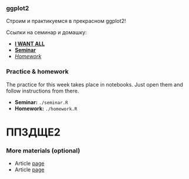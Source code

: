 ### ggplot2
Строим и практикуемся в прекрасном ggplot2!

Ссылки на семинар и домашку:
- [__I WANT ALL__]()
- [__Seminar__]()
- [_Homework_]()


### Practice & homework
The practice for this week takes place in notebooks. Just open them and follow instructions from there.
* __Seminar:__ `./seminar.R`
* __Homework:__ `./homework.R`

# ППЗДЩЕ2

### More materials (optional)
* Article [page](http://www.cookbook-r.com/Graphs/)
* Article [page](https://ggplot2.tidyverse.org/reference/)

